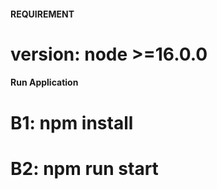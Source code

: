 #### REQUIREMENT

# version: node >=16.0.0

#### Run Application

# B1: npm install

# B2: npm run start
